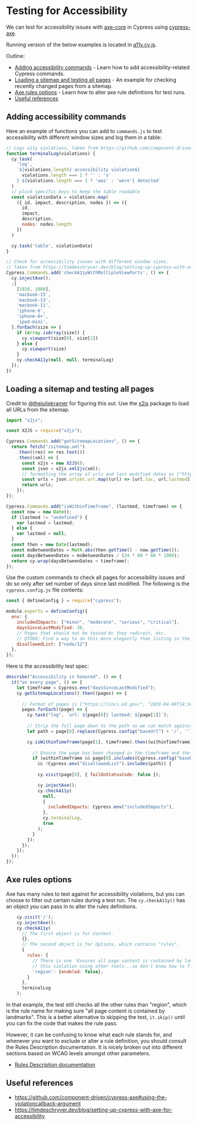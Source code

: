 # Testing for Accessibility

We can test for accessibility issues with [axe-core](https://github.com/dequelabs/axe-core) in Cypress using [cypress-axe](https://github.com/component-driven/cypress-axe).

Running version of the below examples is located in [a11y.cy.js](/cypress/e2e/3-civicactions-examples/a11y.cy.js).

Outline:
- [Adding accessibility commands](#adding-accessibility-commands) - Learn how to add accessibility-related Cypress commands.
- [Loading a sitemap and testing all pages](#loading-a-sitemap-and-testing-all-pages) - An example for checking recently changed pages from a sitemap.
- [Axe rules options](#axe-rules-options) - Learn how to alter axe rule definitions for test runs.
- [Useful references](#useful-references)

## Adding accessibility commands

Here an example of functions you can add to `commands.js` to test accessibility with different window sizes and log them in a table:

```javascript
// Logs a11y violations, taken from https://github.com/component-driven/cypress-axe#using-the-violationcallback-argument.
function terminalLog(violations) {
  cy.task(
    'log',
    `${violations.length} accessibility violation${
      violations.length === 1 ? '' : 's'
    } ${violations.length === 1 ? 'was' : 'were'} detected`
  )
  // pluck specific keys to keep the table readable
  const violationData = violations.map(
    ({ id, impact, description, nodes }) => ({
      id,
      impact,
      description,
      nodes: nodes.length
    })
  )

  cy.task('table', violationData)
}

// Check for accessibility issues with different window sizes.
// Taken from https://timdeschryver.dev/blog/setting-up-cypress-with-axe-for-accessibility.
Cypress.Commands.add('checkA11yWithMultipleViewPorts', () => {
  cy.injectAxe();
  ;[
    [1920, 1080],
    'macbook-15',
    'macbook-13',
    'macbook-11',
    'iphone-6',
    'iphone-6+',
    'ipad-mini',
  ].forEach(size => {
    if (Array.isArray(size)) {
      cy.viewport(size[0], size[1])
    } else {
      cy.viewport(size)
    }
    cy.checkA11y(null, null, terminalLog)
  });
})
```

## Loading a sitemap and testing all pages

Credit to [@thejuliekramer](https://github.com/thejuliekramer) for figuring this out. Use the [x2js](https://www.npmjs.com/package/x2js) package to load all URLs from the sitemap.

```javascript
import "x2js";

const X2JS = require("x2js");

Cypress.Commands.add("getSitemapLocations", () => {
  return fetch("/sitemap.xml")
    .then((res) => res.text())
    .then((xml) => {
      const x2js = new X2JS();
      const json = x2js.xml2js(xml);
      // formatting the array of urls and last modified dates as ["https://lincs.ed.gov/", "2019-04-08T14:34Z"]
      const urls = json.urlset.url.map((url) => [url.loc, url.lastmod]);
      return urls;
    });
});

Cypress.Commands.add("isWithinTimeframe", (lastmod, timeframe) => {
  const now = new Date();
  if (lastmod != "undefined") {
    var lastmod = lastmod;
  } else {
    var lastmod = null;
  }
  const then = new Date(lastmod);
  const msBetweenDates = Math.abs(then.getTime() - now.getTime());
  const daysBetweenDates = msBetweenDates / (24 * 60 * 60 * 1000);
  return cy.wrap(daysBetweenDates < timeframe);
});
```

Use the custom commands to check all pages for accessibility issues and do so only after set number of days since last modified. The following is the `cypress.config.js` file contents:

```javascript
const { defineConfig } = require("cypress");

module.exports = defineConfig({
  env: {
    includedImpacts: ["minor", "moderate", "serious", "critical"],
    daysSinceLastModified: 30,
    // Pages that should not be tested bc they redirect, etc. 
    // @TODO: Find a way to do this more elegantly than listing in the config.
    disallowedList: ["node/12"]
  },
});
```

Here is the accessibility test spec:

```javascript
describe("Accessibility is honored", () => {
  it("on every page", () => {
    let timeframe = Cypress.env("daysSinceLastModified");
    cy.getSitemapLocations().then((pages) => {
      
      // Format of pages is ["https://lincs.ed.gov/", "2019-04-08T14:34Z"].
      pages.forEach((page) => {
        cy.task("log", `url: ${page[0]} lastmod: ${page[1]}`);
        
        // Strip the full page down to the path so we can match against disallowed list.
        let path = page[0].replace(Cypress.config("baseUrl") + '/', '');

        cy.isWithinTimeframe(page[1], timeframe).then((withinTimeframe) => {
          
          // Ensure the page has been changed in the timeframe and the page is not external.
          if (withinTimeframe && page[0].includes(Cypress.config("baseUrl")) 
            && !Cypress.env("disallowedList").includes(path)) {
              
            cy.visit(page[0], { failOnStatusCode: false });

            cy.injectAxe();
            cy.checkA11y(
              null,
              {
                includedImpacts: Cypress.env("includedImpacts"),
              },
              cy.terminalLog,
              true
            );
          }
        });
      });
    });
  });
});
```

## Axe rules options

Axe has many rules to test against for accessibility violations, but you can choose to filter out certain rules during a test run. The `cy.checkA11y()` has an object you can pass in to alter the rules definitions.

```js
    cy.visit('/');
    cy.injectAxe();
    cy.checkA11y(
      // The first object is for Context.
      {},
      // The second object is for Options, which contains "rules".
      {
        rules: {
          // There is one 'Ensures all page content is contained by landmarks' listed, but I can't find
          // this violation using other tools...so don't know how to fix.
          'region': {enabled: false},
        }
      },
      terminalLog
    );
```

In that example, the test still checks all the other rules than "region", which is the rule name for making sure "all page content is contained by landmarks". This is a better alternative to skipping the test, `it.skip()` until you can fix the code that makes the rule pass.

However, it can be confusing to know what each rule stands for, and whenever you want to exclude or alter a rule definition, you should consult the Rules Description documentation. It is nicely broken out into different sections based on WCAG levels amongst other parameters.

- [Rules Description documentation](https://github.com/dequelabs/axe-core/blob/master/doc/rule-descriptions.md)

## Useful references

* https://github.com/component-driven/cypress-axe#using-the-violationcallback-argument
* https://timdeschryver.dev/blog/setting-up-cypress-with-axe-for-accessibility
